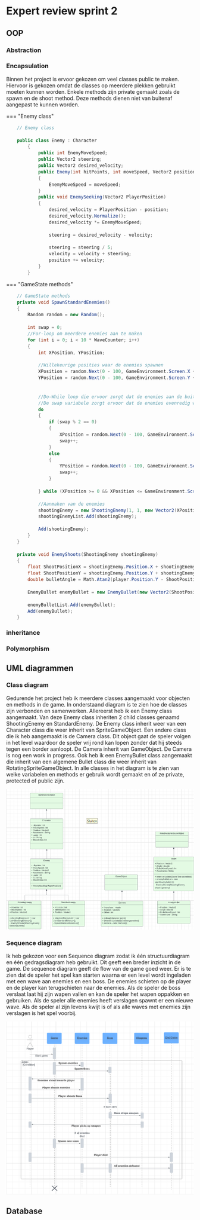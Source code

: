 # Expert review sprint 2
## OOP
### Abstraction

### Encapsulation
Binnen het project is ervoor gekozen om veel classes public te maken. Hiervoor is gekozen omdat de classes op meerdere plekken gebruikt moeten kunnen worden. Enkele methods zijn private gemaakt zoals de spawn en de shoot method. Deze methods dienen niet van buitenaf aangepast te kunnen worden.  

=== "Enemy class"  

```csharp
    // Enemy class

    public class Enemy : Character
        {
            public int EnemyMoveSpeed;
            public Vector2 steering;
            public Vector2 desired_velocity;
            public Enemy(int hitPoints, int moveSpeed, Vector2 position, string assetName, int layer = 0, string id = "", int sheetIndex = 0) : base(hitPoints, moveSpeed, position, assetName)
            {
                EnemyMoveSpeed = moveSpeed;
            }
            public void EnemySeeking(Vector2 PlayerPosition)
            {
                desired_velocity = PlayerPosition - position;
                desired_velocity.Normalize();
                desired_velocity *= EnemyMoveSpeed;

                steering = desired_velocity - velocity;

                steering = steering / 5;
                velocity = velocity + steering;
                position += velocity;
            }
        }

```
=== "GameState methods"  

```csharp
    // GameState methods
    private void SpawnStandardEnemies()
    {
        Random random = new Random();

        int swap = 0;
        //For-loop om meerdere enemies aan te maken
        for (int i = 0; i < 10 * WaveCounter; i++)
        {
            int XPosition, YPosition;

            //Willekeurige posities waar de enemies spawnen
            XPosition = random.Next(0 - 100, GameEnvironment.Screen.X + 500);
            YPosition = random.Next(0 - 100, GameEnvironment.Screen.Y + 500);


            //Do-While loop die ervoor zorgt dat de enemies aan de buiten randen spawnen 
            //De swap variabele zorgt ervoor dat de enemies evenredig worden verdeel aan alle kanten
            do
            {
                if (swap % 2 == 0)
                {
                    XPosition = random.Next(0 - 100, GameEnvironment.Screen.X + 500);
                    swap++;
                }
                else
                {
                    YPosition = random.Next(0 - 100, GameEnvironment.Screen.Y + 500);
                    swap++;
                }

            } while (XPosition >= 0 && XPosition <= GameEnvironment.Screen.X && YPosition >= 0 && YPosition <= GameEnvironment.Screen.Y);

            //Aanmaken van de enemies
            shootingEnemy = new ShootingEnemy(1, 1, new Vector2(XPosition, YPosition));
            shootingEnemyList.Add(shootingEnemy);

            Add(shootingEnemy);
        }
    }

    private void EnemyShoots(ShootingEnemy shootingEnemy)
    {
        float ShootPositionX = shootingEnemy.Position.X + shootingEnemy.Width / 2;
        float ShootPositionY = shootingEnemy.Position.Y + shootingEnemy.Height / 2;
        double bulletAngle = Math.Atan2(player.Position.Y - ShootPositionY, player.Position.X - ShootPositionX);

        EnemyBullet enemyBullet = new EnemyBullet(new Vector2(ShootPositionX, ShootPositionY), bulletAngle, 15);

        enemyBulletList.Add(enemyBullet);
        Add(enemyBullet);
    }
```

### inheritance

### Polymorphism

## UML diagrammen
### Class diagram
Gedurende het project heb ik meerdere  classes aangemaakt voor objecten en methods in de game. In onderstaand diagram is te zien hoe de classes zijn verbonden en samenwerken. Allereerst heb ik een Enemy class aangemaakt. Van deze Enemy class inheriten 2 child classes genaamd ShootingEnemy en StandardEnemy. De Enemy class inherit weer van een Character class die weer inherit van SpriteGameObject. Een andere class die ik heb aangemaakt is de Camera class. Dit object gaat de speler volgen in het level waardoor de speler vrij rond kan lopen zonder dat hij steeds tegen een border aanloopt. De Camera inherit van GameObject. De Camera is nog een work in progress. Ook heb ik een EnemyBullet class aangemaakt die inherit van een algemene Bullet class die weer inherit van RotatingSpriteGameObject. In alle classes in het diagram is te zien van welke variabelen en methods er gebruik wordt gemaakt en of ze private, protected of public zijn.  

![Class diagram](<../Groepje/Images/Class-diagram-blok-4 jaar-1-Senna-de-Vries.png>)  

### Sequence diagram
Ik heb gekozon voor een Sequence diagram zodat ik één structuurdiagram en één gedragsdiagram heb gebruikt. Dit geeft een breder inzicht in de game. De sequence diagram geeft de flow van de game goed weer. Er is te zien dat de speler het spel kan starten waarna er een level wordt ingeladen met een wave aan enemies en een boss. De enemies schieten op de player en de player kan terugschieten naar de enemies. Als de speler de boss verslaat laat hij zijn wapen vallen en kan de speler het wapen oppakken en gebruiken. Als de speler alle enemies heeft verslagen spawnt er een nieuwe wave. Als de speler al zijn levens kwijt is of als alle waves met enemies zijn verslagen is het spel voorbij.  

![Sequence diagram](../Groepje/Images/Sequence-diagram-blok-4-jaar-1-Senna-de-Vries.png)

## Database